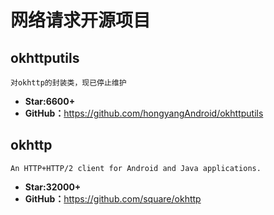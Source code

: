 <!--
 * @Description: 
 * @Author: twp
 * @LastEditors: twp
 * @Date: 2019-05-04 12:41:42
 * @LastEditTime: 2019-06-01 13:32:26
 -->

# 网络请求开源项目

## okhttputils

    对okhttp的封装类，现已停止维护

* **Star:6600+**
* **GitHub：**<https://github.com/hongyangAndroid/okhttputils>

## okhttp

    An HTTP+HTTP/2 client for Android and Java applications.

* **Star:32000+**
* **GitHub：**<https://github.com/square/okhttp>
  
